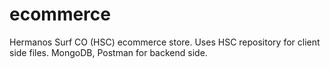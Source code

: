 # ecommerce 

Hermanos Surf CO (HSC) ecommerce store. Uses HSC repository for client side files. MongoDB, Postman for backend side. 
